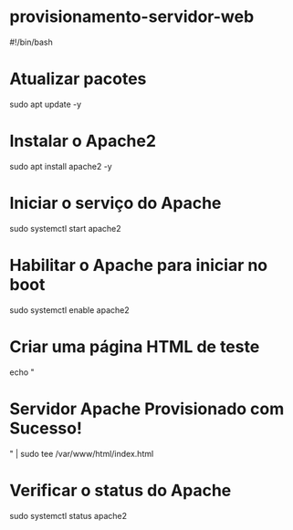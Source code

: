 # provisionamento-servidor-web


#!/bin/bash

# Atualizar pacotes
sudo apt update -y

# Instalar o Apache2
sudo apt install apache2 -y

# Iniciar o serviço do Apache
sudo systemctl start apache2

# Habilitar o Apache para iniciar no boot
sudo systemctl enable apache2

# Criar uma página HTML de teste
echo "<html><body><h1>Servidor Apache Provisionado com Sucesso!</h1></body></html>" | sudo tee /var/www/html/index.html

# Verificar o status do Apache
sudo systemctl status apache2

